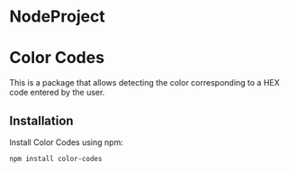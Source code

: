 # NodeProject
# Color Codes
This is a package that allows detecting the color corresponding to a HEX code entered by the user.

## Installation

Install Color Codes using npm:

```bash
npm install color-codes
